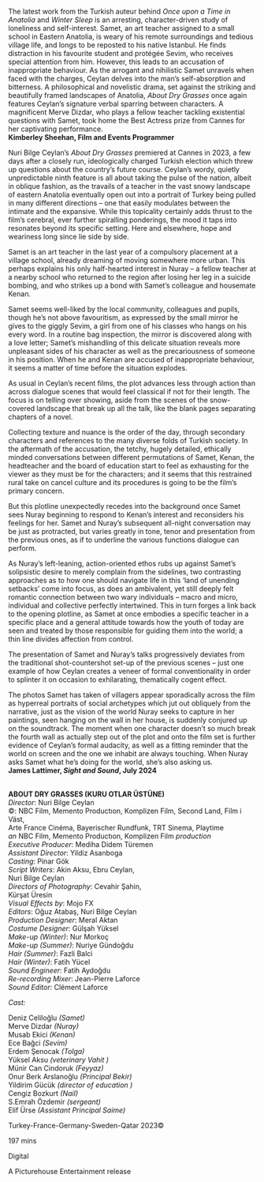 
The latest work from the Turkish auteur behind _Once upon a Time in Anatolia_ and _Winter Sleep_ is an arresting, character-driven study of loneliness and self-interest. Samet, an art teacher assigned to a small school in Eastern Anatolia, is weary of his remote surroundings and tedious village life, and longs to be reposted to his native Istanbul. He finds distraction in his favourite student and protégée Sevim, who receives special attention from him. However, this leads to an accusation of inappropriate behaviour. As the arrogant and nihilistic Samet unravels when faced with the charges, Ceylan delves into the man’s self-absorption and bitterness. A philosophical and novelistic drama, set against the striking and beautifully framed landscapes of Anatolia, _About Dry Grasses_ once again features Ceylan’s signature verbal sparring between characters. A magnificent Merve Dizdar, who plays a fellow teacher tackling existential questions with Samet, took home the Best Actress prize from Cannes for her captivating performance.  
**Kimberley Sheehan, Film and Events Programmer**

Nuri Bilge Ceylan’s _About Dry Grasses_ premiered at Cannes in 2023, a few days after a closely run, ideologically charged Turkish election which threw up questions about the country’s future course. Ceylan’s wordy, quietly unpredictable ninth feature is all about taking the pulse of the nation, albeit in oblique fashion, as the travails of a teacher in the vast snowy landscape of eastern Anatolia eventually open out into a portrait of Turkey being pulled in many different directions – one that easily modulates between the intimate and the expansive. While this topicality certainly adds thrust to the film’s cerebral, ever further spiralling ponderings, the mood it taps into resonates beyond its specific setting. Here and elsewhere, hope and weariness long since lie side  by side.

Samet is an art teacher in the last year of a compulsory placement at a village school, already dreaming of moving somewhere more urban. This perhaps explains his only half-hearted interest in Nuray – a fellow teacher at a nearby school who returned to the region after losing her leg in a suicide bombing, and who strikes up a bond with Samet’s colleague and housemate Kenan.

Samet seems well-liked by the local community, colleagues and pupils, though he’s not above favouritism, as expressed by the small mirror he gives to the giggly Sevim, a girl from one of his classes who hangs on his every word. In a routine bag inspection, the mirror is discovered along with a love letter; Samet’s mishandling of this delicate situation reveals more unpleasant sides of his character as well as the precariousness of someone in his position. When he and Kenan are accused of inappropriate behaviour, it seems a matter of time before the situation explodes.

As usual in Ceylan’s recent films, the plot advances less through action than across dialogue scenes that would feel classical if not for their length. The focus is on telling over showing, aside from the scenes of the snow-covered landscape that break up all the talk, like the blank pages separating chapters of a novel.

Collecting texture and nuance is the order of the day, through secondary characters and references to the many diverse folds of Turkish society. In the aftermath of the accusation, the tetchy, hugely detailed, ethically minded conversations between different permutations of Samet, Kenan, the headteacher and the board of education start to feel as exhausting for the viewer as they must be for the characters; and it seems that this restrained rural take on cancel culture and its procedures is going to be the film’s primary concern.

But this plotline unexpectedly recedes into the background once Samet sees Nuray beginning to respond to Kenan’s interest and reconsiders his feelings for her. Samet and Nuray’s subsequent all-night conversation may be just as protracted, but varies greatly in tone, tenor and presentation from the previous ones, as if to underline the various functions dialogue can perform.

As Nuray’s left-leaning, action-oriented ethos rubs up against Samet’s solipsistic desire to merely complain from the sidelines, two contrasting approaches as to how one should navigate life in this ‘land of unending setbacks’ come into focus, as does an ambivalent, yet still deeply felt romantic connection between two wary individuals – macro and micro, individual and collective perfectly intertwined. This in turn forges a link back to the opening plotline, as Samet at once embodies a specific teacher in a specific place and a general attitude towards how the youth of today are seen and treated by those responsible for guiding them into the world; a thin line divides affection from control.

The presentation of Samet and Nuray’s talks progressively deviates from the traditional shot-countershot set-up of the previous scenes – just one example of how Ceylan creates a veneer of formal conventionality in order to splinter it on occasion to exhilarating, thematically cogent effect.

The photos Samet has taken of villagers appear sporadically across the film as hyperreal portraits of social archetypes which jut out obliquely from the narrative, just as the vision of the world Nuray seeks to capture in her paintings, seen hanging on the wall in her house, is suddenly conjured up on the soundtrack. The moment when one character doesn’t so much break the fourth wall as actually step out of the plot and onto the film set is further evidence of Ceylan’s formal audacity, as well as a fitting reminder that the world on screen and the one we inhabit are always touching. When Nuray asks Samet what he’s doing for the world, she’s also asking us.  
**James Lattimer, _Sight and Sound_, July 2024**
<br><br>

**ABOUT DRY GRASSES (KURU OTLAR ÜSTÜNE)**  
_Director_: Nuri Bilge Ceylan  
©: NBC Film, Memento Productıon,  Komplizen Film, Second Land, Film i Väst,  
Arte France Cinéma, Bayerischer Rundfunk,  TRT Sinema, Playtime  
_an_ NBC Film, Memento Productıon, Komplizen Film _production_  
_Executive Producer_: Mediha Didem Türemen  
_Assistant Director_: Yildiz Asanboga  
_Casting_: Pinar Gök  
_Script Writers_: Akin Aksu, Ebru Ceylan,  
Nuri Bilge Ceylan  
_Directors of Photography_: Cevahir Şahin,  
Kürşat Üresin  
_Visual Effects by_: Mojo FX  
_Editors_: Oğuz Atabaş, Nuri Bilge Ceylan  
_Production Designer_: Meral Aktan  
_Costume Designer_: Gülşah Yüksel  
_Make-up (Winter)_: Nur Morkoç  
_Make-up (Summer)_: Nuriye Gündoğdu  
_Hair (Summer)_: Fazli Balci  
_Hair (Winter)_: Fatih Yücel  
_Sound Engineer_: Fatih Aydoğdu  
_Re-recording Mixer_: Jean-Pierre Laforce  
_Sound Editor_: Clément Laforce

_Cast:_

Deniz Celiloğlu _(Samet)_  
Merve Dizdar _(Nuray)_  
Musab Ekici _(Kenan)_  
Ece Bağci _(Sevim)_  
Erdem Şenocak _(Tolga)_  
Yüksel Aksu _(veterinary Vahit )_  
Münir Can Cindoruk _(Feyyaz)_  
Onur Berk Arslanoğlu _(Principal Bekir)_  
Yildirim Gücük _(director of education )_  
Cengiz Bozkurt _(Nail)_  
S.Emrah Özdemir _(sergeant)_  
Elif Ürse _(Assistant Principal Saime)_

Turkey-France-Germany-Sweden-Qatar 2023©

197 mins

Digital

A Picturehouse Entertainment release
<!--stackedit_data:
eyJoaXN0b3J5IjpbMTEzMDM4MDYwOV19
-->